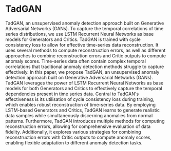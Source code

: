 # TadGAN

TadGAN, an unsupervised anomaly detection approach built on Generative
Adversarial Networks (GANs). To capture the temporal correlations of time series
distributions, we use LSTM Recurrent Neural Networks as base models for
Generators and Critics. TadGAN is trained with cycle consistency loss to allow for
effective time-series data reconstruction. It uses several methods to compute
reconstruction errors, as well as different approaches to combine reconstruction
errors and Critic outputs to compute anomaly scores.
Time-series data often contain complex temporal correlations that traditional
anomaly detection methods struggle to capture effectively. In this paper, we propose
TadGAN, an unsupervised anomaly detection approach built on Generative
Adversarial Networks (GANs). TadGAN leverages the power of LSTM Recurrent
Neural Networks as base models for both Generators and Critics to effectively
capture the temporal dependencies present in time series data.
Central to TadGAN's effectiveness is its utilisation of cycle consistency loss during
training, which enables robust reconstruction of time-series data. By employing
LSTM-based Generators and Critics, TadGAN learns to generate realistic data
samples while simultaneously discerning anomalies from normal patterns.
Furthermore, TadGAN introduces multiple methods for computing reconstruction
errors, allowing for comprehensive evaluation of data fidelity. Additionally, it explores
various strategies for combining reconstruction errors with Critic outputs to compute
anomaly scores, enabling flexible adaptation to different anomaly detection tasks.
